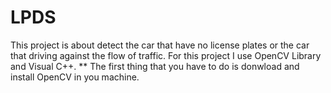 # LPDS
This project is about detect the car that have no license plates or the car that driving against the flow of traffic. For this project I use OpenCV Library and Visual C++.
** The first thing that you have to do is donwload and install OpenCV in you machine.
